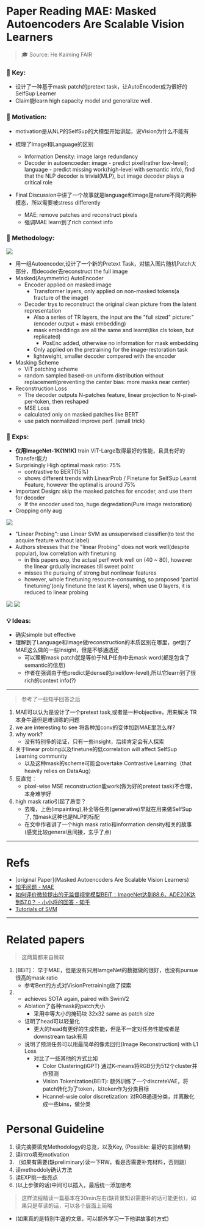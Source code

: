 # Paper Reading MAE: Masked Autoencoders Are Scalable Vision Learners

>🎓 Source: He Kaiming FAIR

### 🔑 Key: 

- 设计了一种基于mask patch的pretext task，让AutoEncoder成为很好的SelfSup Learner
- Claim能learn high capacity model and generalize well.

### 🌱 Motivation: 
- motivation是从NLP的SelfSup的大模型开始讲起，说Vision为什么不能有

- 梳理了Image和Language的区别
	- Information Density: image large redundancy
	- Decoder in autoencoeder: image - predict pixel(rather low-level); language - predict missing work(high-level with semantic info), find that the NLP decoder is trivial(MLP), but image decoder plays a critical role

- Final Discussion中讲了一个故事就是language和image是nature不同的两种模态，所以需要被stress differently
	- MAE: remove patches and reconstruct pixels
	- 强调MAE learn到了rich context info

### 💊 Methodology:

![](https://github.com/A-suozhang/MyPicBed/raw/master//img/20211120215449.png)

- 用一组Autoencoder,设计了一个新的Pretext Task，对输入图片随机Patch大部分，用decoder去reconstruct the full image
- Masked(Asymmetric) AutoEncoder
	- Encoder applied on masked image 
		- Transformer layers, only applied on non-masked tokens(a fracture of the image)
	- Decoder trys to reconstruct the original clean picture from the latent representation
		- Also a series of TR layers, the input are the "full sized" picture:" (encoder output + mask embedding)
		- mask embeddings are all the same and learnt(like cls token, but replicated)
			- PosEnc added, otherwise no information for mask embedding
		- Only applied on the pretraining for the image-restoration task
		- lightweight, smaller decoder compared with the encoder
- Masking Scheme
	- ViT patching scheme
	- random sampled based-on uniform distribution without replacement(preventing the center bias: more masks near center)
- Reconstruction Loss
	- The decoder outputs N-patches feature, linear projection to N-pixel-per-token, then reshaped
	- MSE Loss
	- calculated only on masked patches like BERT
	- use patch normalized improve perf. (small trick)

### 📐 Exps: 

- **仅用ImageNet-1K(1N1K)** train ViT-Large取得最好的性能，且具有好的Transfer能力
- Surprisingly High optimal mask ratio: 75%
	- contrastive to BERT(15%)
	- shows different trends with LinearProb / Finetune for SelfSup Learnt Feature, however the optimal is around 75%
- Important Design: skip the masked patches for encoder, and use them for decoder
	- If the encoder used too, huge degredation(Pure image restoration)
- Cropping only aug

![](https://github.com/A-suozhang/MyPicBed/raw/master//img/20211120211146.png)

- "Linear Probing": use Linear SVM as unsupervised classifier(to test the acquire feature without label)
- Authors stresses that the "linear Probing" does not work well(despite popular), low correlation with finetuning 
	- in this papers exp, the actual perf work well on (40 ~ 80), however the linear grdually increases till sweet point
	- misses the pursuing of strong but nonlinear features
	- however, whole finetuning resource-consuming, so proposed 'partial finetuning'(only finetune the last K layers), when use 0 layers, it is reduced to linear probing

![](https://github.com/A-suozhang/MyPicBed/raw/master//img/20211120211538.png) 
![](https://github.com/A-suozhang/MyPicBed/raw/master//img/20211120211508.png)

### 💡  Ideas: 

- 确实simple but effective
- 理解到了Language和Image做reconstruction的本质区别在哪里，get到了MAE这么做的一些Insight，但是不够通透还
	- 可以理解mask patch就是等价于NLP任务中去mask word(都是包含了semantic的信息)
	- 作者在强调由于他predict是dense的pixel(low-level),所以它learn到了很rich的context info(?)

---

> 参考了一些知乎回答之后

1. MAE可以认为是设计了一个pretext task,或者是一种objective，用来解决 TR本身牛逼但是难训练的问题
2. we are interesting to see 将各种加conv的变体加到MAE里怎么样?
3. why work?
	- 没有特别多的论证，只有一些insight，后续肯定会有人探索
4. 关于linear probing以及finetune的低correlation will affect SelfSup Learning community
	- 以及这种mask的scheme可能会overtake Contrastive Learning（that heavily relies on DataAug）
5. 反直觉： 
	- pixel-wise MSE reconstruction能work(做为好的pretext task)不合理，本身难学好
6. high mask ratio引起了质变？
	- 去噪，上色(impainting),补全等任务(generative)早就在用来做SelfSup了, 加mask这种也是NLP的标配
	- 在文中作者讲了一个high mask ratio和information density相关的故事(感觉比较general且间接，玄乎了点)

---

# Refs

- [original Paper](Masked Autoencoders Are Scalable Vision Learners)
- [知乎问题 - MAE](https://www.zhihu.com/question/498364155?rf=498364604)
- [如何评价微软提出的无监督视觉模型BEiT：ImageNet达到88.6，ADE20K达到57.0？ - 小小将的回答 - 知乎](https://www.zhihu.com/question/478187326/answer/2047466481)
- [Tutorials of SVM](https://www.freecodecamp.org/news/svm-machine-learning-tutorial-what-is-the-support-vector-machine-algorithm-explained-with-code-examples/)

---

# Related papers

> 这两篇都来自微软

1. [BEiT]： 早于MAE，但是没有只用IamgeNet的数据做的很好，也没有pursue很高的mask ratio
	- 参考Bert的方式对VisionPretraining做了探索
2. [SimMM]: 提出了一个框架式的东西，做了一系列分析，给出了一些knowledge，配合模型刷到了SOTA
	- achieves SOTA again, paired with SwinV2
	- Ablation了各种mask的patch大小
		- 采用中等大小的掩码块 32x32 same as patch size
	- 证明了head可以轻量化
		- 更大的head有更好的生成性能，但是不一定对任务性能或者是downstream task有用
	- 说明了预测任务可以用最简单的像素回归(Image Reconstruction) with L1 Loss
		- 对比了一些其他的方式比如  
			- Color Clustering(iGPT) 通过K-means将RGB分为512个cluster并作预测
			- Vision Tokenization(BEiT): 额外训练了一个discreteVAE，将patch转化为了token，以token作为分类目标
			- Hcannel-wsie color discretization: 对RGB通道分类，并离散化成一些bins，做分类





# Personal Guideline

1. 读完摘要填充Methodology的总览，以及Key, (Possible: 最好的实验结果)
2. 读intro填充motivation
3. （如果有需要(缺preliminary)读一下RW，看是否需要补充材料，否则跳）
4. 读methoddoly确认方法
5. 读EXP挑一些亮点
6. (以上步骤的话)中间可以插入，最后统一添加思考

> 这样流程精读一篇基本在30min左右(缺背景知识需要补的话可能更长)，如果只是草读的话，可以各个层面上简略


- (如果真的是特别牛逼的文章，可以额外学习一下他讲故事的方式)
